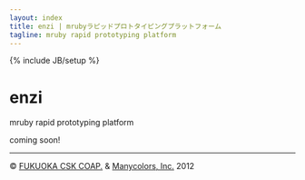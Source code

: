 ```yaml
---
layout: index
title: enzi | mrubyラピッドプロトタイピングプラットフォーム
tagline: mruby rapid prototyping platform
---
```

{% include JB/setup %}
<!-- Example row of columns -->
<div class="row">
  <div class="hero-unit span5 offset3">
    <h1 class="enji">enzi</h1><span>mruby rapid prototyping platform</span>
    <p>coming soon!</p>
  </div>
</div>

<hr>

<footer>
        <p>&copy; <a href="http://www.csk.com/fukuoka/corp/index.html">FUKUOKA CSK COAP.</a> &amp; <a href="http://www.manycolors-inc.com">Manycolors, Inc.</a> 2012</p>
</footer>


